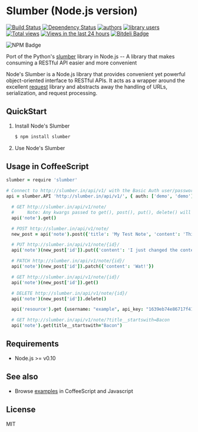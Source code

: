Slumber (Node.js version)
=========================

[![Build Status](https://travis-ci.org/moul/node-slumber.png?branch=master)](https://travis-ci.org/moul/node-slumber)
[![Dependency Status](https://david-dm.org/moul/node-slumber.png?theme=shields.io)](https://david-dm.org/moul/node-slumber)
[![authors](https://sourcegraph.com/api/repos/github.com/moul/node-slumber/badges/authors.png)](https://sourcegraph.com/github.com/moul/node-slumber)
[![library users](https://sourcegraph.com/api/repos/github.com/moul/node-slumber/badges/library-users.png)](https://sourcegraph.com/github.com/moul/node-slumber)
[![Total views](https://sourcegraph.com/api/repos/github.com/moul/node-slumber/counters/views.png)](https://sourcegraph.com/github.com/moul/node-slumber)
[![Views in the last 24 hours](https://sourcegraph.com/api/repos/github.com/moul/node-slumber/counters/views-24h.png)](https://sourcegraph.com/github.com/moul/node-slumber)
[![Bitdeli Badge](https://d2weczhvl823v0.cloudfront.net/moul/node-slumber/trend.png)](https://bitdeli.com/free "Bitdeli Badge")

![NPM Badge](https://nodei.co/npm/slumber.png?downloads=true&stars=true "NPM Badge")

Port of the Python's [slumber](https://github.com/dstufft/slumber) library in Node.js -- A library that makes consuming a RESTful API easier and more convenient

Node's Slumber is a Node.js library that provides convenient yet powerful object-oriented interface to RESTful APIs.
It acts as a wrapper around the excellent [request](https://github.com/mikeal/request) library and abstracts away the handling of URLs, serialization, and request processing.

QuickStart
----------

1. Install Node's Slumber

    ```bash
    $ npm install slumber
    ```

2. Use Node's Slumber

Usage in CoffeeScript
---------------------

```coffee
slumber = require 'slumber'

# Connect to http://slumber.in/api/v1/ with the Basic Auth user/password of demo/demo
api = slumber.API 'http://slumber.in/api/v1/', { auth: ['demo', 'demo'] }, ->

  # GET http://slumber.in/api/v1/note/
  #     Note: Any kwargs passed to get(), post(), put(), delete() will be used as url parameters
  api('note').get()

  # POST http://slumber.in/api/v1/note/
  new_post = api('note').post({'title': 'My Test Note', 'content': 'This is the content of my Test Note!'})

  # PUT http://slumber.in/api/v1/note/{id}/
  api('note')(new_post['id']).put({'content': 'I just changed the content of my Test Note!'})

  # PATCH http://slumber.in/api/v1/note/{id}/
  api('note')(new_post['id']).patch({'content': 'Wat!'})

  # GET http://slumber.in/api/v1/note/{id}/
  api('note')(new_post['id']).get()

  # DELETE http://slumber.in/api/v1/note/{id}/
  api('note')(new_post['id']).delete()

  api('resource').get {username: "example", api_key: "1639eb74e86717f410c640d2712557aac0e989c8"}

  # GET http://slumber.in/api/v1/note/?title__startswith=Bacon
  api('note').get(title__startswith="Bacon")
```

Requirements
------------

- Node.js >= v0.10

See also
--------

* Browse [examples](https://github.com/moul/node-slumber/tree/master/examples) in CoffeeScript and Javascript

License
-------

MIT

